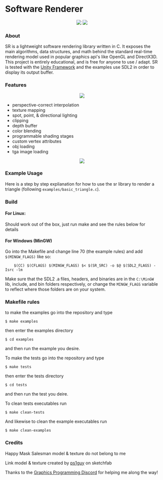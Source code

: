 # Software Renderer

<p align="center">
  <img src="https://user-images.githubusercontent.com/8971799/189614240-9449b3fe-372d-4796-8f32-3b13309ca629.png" />
  <img src="https://user-images.githubusercontent.com/8971799/202896058-9cb22703-8c2a-4758-8834-32e43173c337.png" />
</p>

### About
SR is a lightweight software rendering library written in C.  It exposes the main algorithms, data structures, and math behind the standard real-time rendering model used in popular graphics api's like OpenGL and DirectX3D.  This project is entirely educational, and is free for anyone to use / adapt.  SR is tested with the [Unity Framework](http://www.throwtheswitch.org/unity) and the examples use SDL2 in order to display its output buffer.

### Features
<p align="center">
  <img align="center" src="https://user-images.githubusercontent.com/8971799/189619522-cc23a50b-4dfd-4391-95c2-3a930e215c3d.png" />
</p>

* perspective-correct interpolation
* texture mapping
* spot, point, & directional lighting
* clipping
* depth buffer
* color blending
* programmable shading stages
* custom vertex attributes
* obj loading
* tga image loading

<p align="center">
  <img src="https://user-images.githubusercontent.com/8971799/202895820-5cf94f05-e69b-4c88-9f3f-9e31c854b72e.png" />
</p>

### Example Usage

Here is a step by step explianation for how to use the sr library to render a triangle (following ```examples/basic_triangle.c```).


### Build


#### For Linux:
Should work out of the box, just run make and see the rules below for details

#### For Windows (MinGW)
Go into the Makefile and change line 70 (the example rules) and add ```$(MINGW_FLAGS)``` like so:
```Make
    $(CC) $(CFLAGS) $(MINGW_FLAGS) $< $(SR_SRC) -o $@ $(SDL2_FLAGS) -Isrc -lm
```
Make sure that the SDL2 .a files, headers, and binaries are in the ```C:\MinGW``` lib, include, and bin folders respectively, or change the ```MINGW_FLAGS``` variable to reflect where those folders are on your system.

### Makefile rules
to make the examples go into the repository and type 
```
$ make examples
```
then enter the examples directory
```
$ cd examples
```
and then run the example you desire.

To make the tests go into the repository and type
```
$ make tests
```
then enter the tests directory
```
$ cd tests
```
and then run the test you deire.

To clean tests executables run
```
$ make clean-tests
```
And likewise to clean the example executables run 
```
$ make clean-examples
```

### Credits

Happy Mask Salesman model & texture do not belong to me

Link model & texture created by [ps1guy](https://sketchfab.com/ps1guy) on sketchfab

Thanks to the [Graphics Programming Discord](https://discord.com/invite/6mgNGk7) for helping me along the way!


